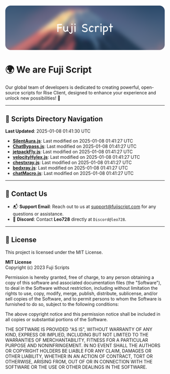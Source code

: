 ![Banner](.github/b.webp)

# 🌍 **We are Fuji Script**

Our global team of developers is dedicated to creating powerful, open-source scripts for Rise Client, designed to enhance your experience and unlock new possibilities! 🌟

---
<!-- SCRIPTS_NAVIGATION_START -->
## 📂 **Scripts Directory Navigation**

**Last Updated**: 2025-01-08 01:41:30 UTC

- **[SilentAura.js](scripts/SilentAura.js)**: Last modified on 2025-01-08 01:41:27 UTC
- **[ChatBypass.js](scripts/ChatBypass.js)**: Last modified on 2025-01-08 01:41:27 UTC
- **[jetpackFly.js](scripts/jetpackFly.js)**: Last modified on 2025-01-08 01:41:27 UTC
- **[velocityHylex.js](scripts/velocityHylex.js)**: Last modified on 2025-01-08 01:41:27 UTC
- **[chestxray.js](scripts/chestxray.js)**: Last modified on 2025-01-08 01:41:27 UTC
- **[bedxray.js](scripts/bedxray.js)**: Last modified on 2025-01-08 01:41:27 UTC
- **[chatMacro.js](scripts/chatMacro.js)**: Last modified on 2025-01-08 01:41:27 UTC

<!-- SCRIPTS_NAVIGATION_END -->

---

## 💬 **Contact Us**  
- 📬 **Support Email**: Reach out to us at [support@fujiscript.com](mailto:support@fujiscript.com) for any questions or assistance.  
- 💬 **Discord**: Contact **Leo728** directly at `Discord@leo728`.

---

## 📜 **License**

This project is licensed under the MIT License.  

**MIT License**  
Copyright (c) 2023 Fuji Scripts  

Permission is hereby granted, free of charge, to any person obtaining a copy of this software and associated documentation files (the "Software"), to deal in the Software without restriction, including without limitation the rights to use, copy, modify, merge, publish, distribute, sublicense, and/or sell copies of the Software, and to permit persons to whom the Software is furnished to do so, subject to the following conditions:  

The above copyright notice and this permission notice shall be included in all copies or substantial portions of the Software.  

THE SOFTWARE IS PROVIDED "AS IS", WITHOUT WARRANTY OF ANY KIND, EXPRESS OR IMPLIED, INCLUDING BUT NOT LIMITED TO THE WARRANTIES OF MERCHANTABILITY, FITNESS FOR A PARTICULAR PURPOSE AND NONINFRINGEMENT. IN NO EVENT SHALL THE AUTHORS OR COPYRIGHT HOLDERS BE LIABLE FOR ANY CLAIM, DAMAGES OR OTHER LIABILITY, WHETHER IN AN ACTION OF CONTRACT, TORT OR OTHERWISE, ARISING FROM, OUT OF OR IN CONNECTION WITH THE SOFTWARE OR THE USE OR OTHER DEALINGS IN THE SOFTWARE.  
